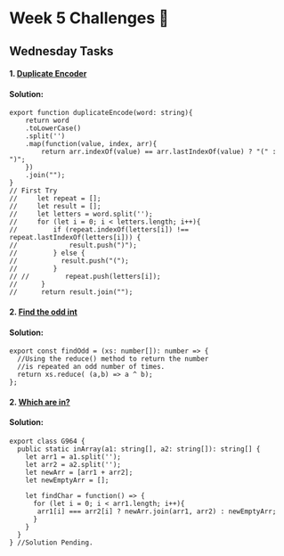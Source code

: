 # Week 5 Challenges 👾
## Wednesday Tasks
#### 1. [Duplicate Encoder](https://www.codewars.com/kata/54b42f9314d9229fd6000d9c/train/typescript)

#### Solution:
	export function duplicateEncode(word: string){
		return word
		.toLowerCase()
		.split('')
		.map(function(value, index, arr){
			return arr.indexOf(value) == arr.lastIndexOf(value) ? "(" : ")";
		})
		.join("");
	}
	// First Try
	//     let repeat = [];
	//     let result = [];
	//     let letters = word.split('');
	//     for (let i = 0; i < letters.length; i++){
	//         if (repeat.indexOf(letters[i]) !== repeat.lastIndexOf(letters[i])) {
	//             result.push(")");
	//         } else {
	//           result.push("(");
	//         }
	// //         repeat.push(letters[i]);
	//      }
	//      return result.join("");

#### 2. [Find the odd int](https://www.codewars.com/kata/54da5a58ea159efa38000836/train/typescript)

#### Solution:
	export const findOdd = (xs: number[]): number => {
	  //Using the reduce() method to return the number
	  //is repeated an odd number of times.
	  return xs.reduce( (a,b) => a ^ b);
	};

#### 2. [Which are in?](https://www.codewars.com/kata/550554fd08b86f84fe000a58/train/typescript)

#### Solution:
	export class G964 {
	  public static inArray(a1: string[], a2: string[]): string[] {
	    let arr1 = a1.split('');
	    let arr2 = a2.split('');
	    let newArr = [arr1 + arr2];
	    let newEmptyArr = [];

	    let findChar = function() => {
	      for (let i = 0; i < arr1.length; i++){
	       arr1[i] === arr2[i] ? newArr.join(arr1, arr2) : newEmptyArr;
	      }
	    }
	  }
	} //Solution Pending.
